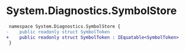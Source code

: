 # System.Diagnostics.SymbolStore

``` diff
 namespace System.Diagnostics.SymbolStore {
-    public readonly struct SymbolToken
+    public readonly struct SymbolToken : IEquatable<SymbolToken>
 }
```
